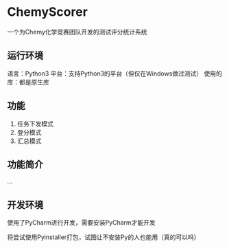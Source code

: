 # ChemyScorer
一个为Chemy化学竞赛团队开发的测试评分统计系统

## 运行环境

语言：Python3
平台：支持Python3的平台（但仅在Windows做过测试）
使用的库：都是原生库

## 功能

1. 任务下发模式
2. 登分模式
3. 汇总模式

## 功能简介

...

## 开发环境

使用了PyCharm进行开发，需要安装PyCharm才能开发

将尝试使用Pyinstaller打包，试图让不安装Py的人也能用（真的可以吗）

